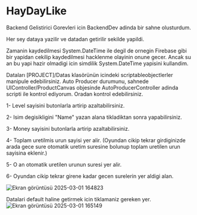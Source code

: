 # HayDayLike

Backend Gelistirici Gorevleri icin BackendDev adinda bir sahne olusturdum.

Her sey dataya yazilir ve datadan getirilir sekilde yapildi.

Zamanin kaydedilmesi System.DateTime ile degil de ornegin Firebase gibi bir yapidan cekilip kaydedilmesi hacklenme olayinin onune gecer. Ancak su an bu yapi hazir olmadigi icin simdilik System.DateTime yapisini kullandim.

Dataları [PROJECT]/Datas klasörünün icindeki scriptableobjectlerler manipule edebilirsiniz.
Auto Producer durumunu, sahnede UIController/ProductCanvas objesinde AutoProducerController adinda scripti ile kontrol ediyorum. Oradan kontrol edebilirsiniz.

1- Level sayisini butonlarla artirip azaltabilirsiniz.

2- Isim degisikligini "Name" yazan alana tikladiktan sonra yapabilirsiniz.

3- Money sayisini butonlarla artirip azaltabilirsiniz.


4- Toplam uretilmis urun sayisi yer alir. (Oyundan cikip tekrar girdiginizde arada gece sure otomatik uretim suresine bolunup toplam uretilen urun sayisina eklenir.)

5- O an otomatik uretilen urunun suresi yer alir.


6- Oyundan cikip tekrar girene kadar gecen surelerin yer aldigi alan.

![Ekran görüntüsü 2025-03-01 164823](https://github.com/user-attachments/assets/ed01cbfc-0810-42eb-8707-cd1f6f022d1d)


Datalari default haline getirmek icin tiklamaniz gereken yer.
![Ekran görüntüsü 2025-03-01 165149](https://github.com/user-attachments/assets/6cc5534e-6f95-45e1-b03f-4d270d909a40)
